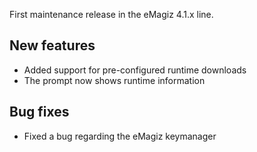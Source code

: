 First maintenance release in the eMagiz 4.1.x line.
## New features
- Added support for pre-configured runtime downloads
- The prompt now shows runtime information
## Bug fixes
- Fixed a bug regarding the eMagiz keymanager
